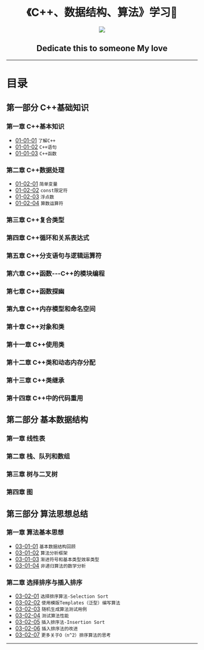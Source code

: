 <h1 align="center">《C++、数据结构、算法》学习📖</h1>
<p align="center"><img src="https://timgsa.baidu.com/timg?image&quality=80&size=b9999_10000&sec=1496673960064&di=c9c5de36faba9b267e6b5e3c123af80f&imgtype=0&src=http%3A%2F%2Fp7.qhimg.com%2Ft0128b2c0313adbfc60.png" /></p>

<h2 align="center">Dedicate this to someone My love</h2>

---

# 目录

## 第一部分 C++基础知识

### 第一章 C++基本知识

* [01-01-01](https://github.com/TYRMars/AlgorithmLearn/tree/master/CppLearn/01-01-01) `了解C++`
* [01-01-02](https://github.com/TYRMars/AlgorithmLearn/tree/master/CppLearn/01-01-02) `C++语句`
* [01-01-03](https://github.com/TYRMars/AlgorithmLearn/tree/master/CppLearn/01-01-03) `C++函数`

### 第二章 C++数据处理

* [01-02-01](https://github.com/TYRMars/AlgorithmLearn/tree/master/CppLearn/01-02-01) `简单变量`
* [01-02-02](https://github.com/TYRMars/AlgorithmLearn/tree/master/CppLearn/01-02-02) `const限定符`
* [01-02-03](https://github.com/TYRMars/AlgorithmLearn/tree/master/CppLearn/01-02-03) `浮点数`
* [01-02-04](https://github.com/TYRMars/AlgorithmLearn/tree/master/CppLearn/01-02-04) `算数运算符`

### 第三章 C++复合类型

### 第四章 C++循环和关系表达式

### 第五章 C++分支语句与逻辑运算符

### 第六章 C++函数---C++的模块编程

### 第七章 C++函数探幽

### 第九章 C++内存模型和命名空间

### 第十章 C++对象和类

### 第十一章 C++使用类

### 第十二章 C++类和动态内存分配

### 第十三章 C++类继承

### 第十四章 C++中的代码重用

## 第二部分 基本数据结构

### 第一章 线性表

### 第二章 栈、队列和数组

### 第三章 树与二叉树

### 第四章 图


## 第三部分 算法思想总结

### 第一章 算法基本思想

* [03-01-01](https://github.com/TYRMars/AlgorithmLearn#03-01-01) `基本数据结构回顾`
* [03-01-02](https://github.com/TYRMars/AlgorithmLearn#03-01-02) `算法分析框架`
* [03-01-03](https://github.com/TYRMars/AlgorithmLearn#03-01-03) `渐进符号和基本类型效率类型`
* [03-01-04](https://github.com/TYRMars/AlgorithmLearn#03-01-04) `非递归算法的数学分析`

### 第二章 选择排序与插入排序

* [03-02-01](https://github.com/TYRMars/AlgorithmLearn#03-02-01) `选择排序算法-Selection Sort`
* [03-02-02](https://github.com/TYRMars/AlgorithmLearn#03-02-02) `使用模版Templates（泛型）编写算法`
* [03-02-03](https://github.com/TYRMars/AlgorithmLearn#03-02-03) `随机生成算法测试用例`
* [03-02-04](https://github.com/TYRMars/AlgorithmLearn#03-02-04) `测试算法性能`
* [03-02-05](https://github.com/TYRMars/AlgorithmLearn#03-02-05) `插入排序法-Insertion Sort`
* [03-02-06](https://github.com/TYRMars/AlgorithmLearn#03-02-06) `插入排序法的改进`
* [03-02-07](https://github.com/TYRMars/AlgorithmLearn#03-02-07) `更多关于O（n^2）排序算法的思考`

---
